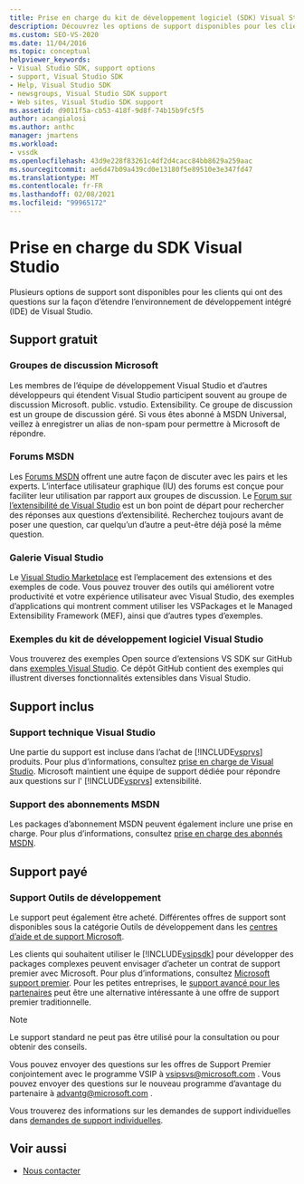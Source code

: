 ```yaml
---
title: Prise en charge du kit de développement logiciel (SDK) Visual Studio | Microsoft Docs
description: Découvrez les options de support disponibles pour les clients sur la façon d’étendre l’IDE de Visual Studio.
ms.custom: SEO-VS-2020
ms.date: 11/04/2016
ms.topic: conceptual
helpviewer_keywords:
- Visual Studio SDK, support options
- support, Visual Studio SDK
- Help, Visual Studio SDK
- newsgroups, Visual Studio SDK support
- Web sites, Visual Studio SDK support
ms.assetid: d9011f5a-cb53-418f-9d8f-74b15b9fc5f5
author: acangialosi
ms.author: anthc
manager: jmartens
ms.workload:
- vssdk
ms.openlocfilehash: 43d9e228f83261c4df2d4cacc84bb8629a259aac
ms.sourcegitcommit: ae6d47b09a439cd0e13180f5e89510e3e347fd47
ms.translationtype: MT
ms.contentlocale: fr-FR
ms.lasthandoff: 02/08/2021
ms.locfileid: "99965172"
---
```

# <a name="support-for-the-visual-studio-sdk"></a>Prise en charge du SDK Visual Studio
Plusieurs options de support sont disponibles pour les clients qui ont des questions sur la façon d’étendre l’environnement de développement intégré (IDE) de Visual Studio.

## <a name="free-support"></a>Support gratuit

### <a name="microsoft-newsgroups"></a>Groupes de discussion Microsoft
 Les membres de l’équipe de développement Visual Studio et d’autres développeurs qui étendent Visual Studio participent souvent au groupe de discussion Microsoft. public. vstudio. Extensibility. Ce groupe de discussion est un groupe de discussion géré. Si vous êtes abonné à MSDN Universal, veillez à enregistrer un alias de non-spam pour permettre à Microsoft de répondre.

### <a name="msdn-forums"></a>Forums MSDN
 Les [Forums MSDN](https://social.msdn.microsoft.com/Forums/en-US/home) offrent une autre façon de discuter avec les pairs et les experts. L’interface utilisateur graphique (IU) des forums est conçue pour faciliter leur utilisation par rapport aux groupes de discussion. Le [Forum sur l’extensibilité de Visual Studio](/azure/devops/integrate/index?view=azure-devops&viewFallbackFrom=vsts&preserve-view=true) est un bon point de départ pour rechercher des réponses aux questions d’extensibilité. Recherchez toujours avant de poser une question, car quelqu’un d’autre a peut-être déjà posé la même question.

### <a name="visual-studio-gallery"></a>Galerie Visual Studio
 Le [Visual Studio Marketplace](https://marketplace.visualstudio.com/) est l’emplacement des extensions et des exemples de code. Vous pouvez trouver des outils qui améliorent votre productivité et votre expérience utilisateur avec Visual Studio, des exemples d’applications qui montrent comment utiliser les VSPackages et le Managed Extensibility Framework (MEF), ainsi que d’autres types d’exemples.

### <a name="visual-studio-sdk-samples"></a>Exemples du kit de développement logiciel Visual Studio

Vous trouverez des exemples Open source d’extensions VS SDK sur GitHub dans [exemples Visual Studio](https://github.com/Microsoft/VSSDK-Extensibility-Samples). Ce dépôt GitHub contient des exemples qui illustrent diverses fonctionnalités extensibles dans Visual Studio.

## <a name="included-support"></a>Support inclus

### <a name="visual-studio-product-support"></a>Support technique Visual Studio
 Une partie du support est incluse dans l’achat de [!INCLUDE[vsprvs](../code-quality/includes/vsprvs_md.md)] produits. Pour plus d’informations, consultez [prise en charge de Visual Studio](https://msdn.microsoft.com/vstudio/cc136615.aspx). Microsoft maintient une équipe de support dédiée pour répondre aux questions sur l' [!INCLUDE[vsprvs](../code-quality/includes/vsprvs_md.md)] extensibilité.

### <a name="msdn-subscription-support"></a>Support des abonnements MSDN
 Les packages d’abonnement MSDN peuvent également inclure une prise en charge. Pour plus d’informations, consultez [prise en charge des abonnés MSDN](https://msdn.microsoft.com/subscriptions/aa718661.aspx).

## <a name="paid-support"></a>Support payé

### <a name="developer-tools-support"></a>Support Outils de développement

Le support peut également être acheté. Différentes offres de support sont disponibles sous la catégorie Outils de développement dans les [centres d’aide et de support Microsoft](https://support.microsoft.com/supportforbusiness/productselection?fltadd=sps-business-1&sapId=4fd4947b-15ea-ce01-080f-97f2ca3c76e8).

Les clients qui souhaitent utiliser le [!INCLUDE[vsipsdk](../extensibility/includes/vsipsdk_md.md)] pour développer des packages complexes peuvent envisager d’acheter un contrat de support premier avec Microsoft. Pour plus d’informations, consultez [Microsoft support premier](https://support.microsoft.com/premier). Pour les petites entreprises, le [support avancé pour les partenaires](https://partner.microsoft.com/support/advanced-cloud-support) peut être une alternative intéressante à une offre de support premier traditionnelle.

> [!NOTE]
> Le support standard ne peut pas être utilisé pour la consultation ou pour obtenir des conseils.

Vous pouvez envoyer des questions sur les offres de Support Premier conjointement avec le programme VSIP à [vsipsvs@microsoft.com](mailto:vsipsvs@microsoft.com) . Vous pouvez envoyer des questions sur le nouveau programme d’avantage du partenaire à [advantg@microsoft.com](mailto:advantg@microsoft.com) .

Vous trouverez des informations sur les demandes de support individuelles dans [demandes de support individuelles](https://support.microsoft.com/supportforbusiness/productselection).

## <a name="see-also"></a>Voir aussi

- [Nous contacter](../ide/feedback-options.md)
